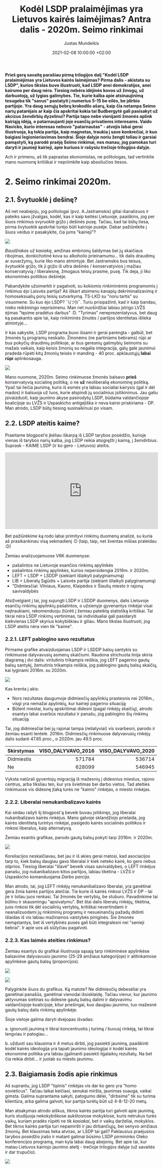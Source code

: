 ﻿---
title: "Kodėl LSDP pralaimėjimas yra Lietuvos kairės laimėjimas? Antra dalis - 2020m. Seimo rinkimai"
date: 2021-02-08 10:00:00 +02:00
author: Justas Mundeikis
layout: post
comments: true
citation: true
image:  /assets/2021/02/08/ban.jpeg
thumbnail: /assets/2021/02/08/thumb.ban.jpeg
categories:
  - Politika
tags:
  - LSDP
  - Kairioji politika

---

**Prieš gerą savaitę parašiau pirmą trilogijos dalį "Kodėl LSDP pralaimėjimas yra Lietuvos kairės laimėjimas? Pirma dalis - akistata su LSDP", kurios tikslas buvo iliustruoti, kad LSDP anei demokratijos, anei kairumo per daug nėra. Tiesiog nebėra idėjinės kovos už žmogų, už darbuotoją, už lygias galimybes. Tie, kurie kalba apie atsinaujinimą tesugeba tik "savus" pastatyti į numerius 5-15 be eilės, be įdirbio partijoje. Yra daug senųjų bebrų krokodilo ašarų, kaip čia netampa Seimo narių patarėjais ar kaip čia apskritai kokia tai Budbergytė gali pasisakyt už akcizus žemdirbių dyzelinui? Partija tapo nebe vienijanti žmonės aplink kairiąją idėją, o patarnaujanti joje esančių privatiems interesams. Vaido Navicko, kurio interesas nebuvo "patarnautas" - atvejis labai gerai iliustruoja, ką tokia partija, kaip magnetas, traukia į save konkrečiai, ir kuo baigiasi legionieriavimas bendrai. Šioje dalyje noriu žengti toliau ir garsiai pamąstyti, ką parodė praėję Seimo rinkimai, nes manau, jog pamokas turi daryti ir jaunieji kairieji, apie kuriuos ir rašysiu trečioje trilogijos dalyje.**<!--more-->

Ach ir primenu, aš tik paprastas ekonomistas, ne politologas, tad vertinkite mano nuomonę kritiškai ir nepriimkite kaip absoliučios tiesos.

# 2. Seimo rinkimai 2020m.

## 2.1. Švytuoklė į dešinę?

Aš net neabejoju, jog politologai (pvz. A.Jastramskis) giliai išanalizuos ir pateiks savo įžvalgas, kodėl, kas ir kaip keitėsi Lietuvoje, paaiškins, jog per šiuos rinkimus svyruoklė grįžo į dešinės pusę. Tačiau, kad tai būtų tiesa, pirma švytuoklė apskritai turėjo būti kairioje pusėje. Dabar pažiūrėkite į šiuos veidus ir pasakykite, čia jums "kairieji"?

![](/assets/2021/02/08/trio.jpeg)

*Baudžiakas už kasiaką*, amžinas embrionų šaldymas bei jų skaičiaus ribojimas, donkichotinė kova su alkoholio prieinamumu... tik dalis draudimų ar suvaržymų, kurie liko mano atmintyje. Bet Jastramskis bus teisus, švytuoklė grįžo, tik ji grįžo iš ultra dešinės / konservatyvios į mažiau konservatyvią / liberalesnę, žmogaus teisių prasme, pusę. Tik deja, ji liko ekonominės politikos dešinėje.

Pabandykite užsimerkti ir pagalvoti, su kokiomis rinkiminėmis programomis į rinkimus ėjo Laisvės partija? Aš iškart atsimenu kanapių dekriminalizavimą ir homoseksualių porų teisių sutvarkymą. TS-LKD su "noru tartis" su visuomene. Su kuo ėjo LSDP? ¯\\_(ツ)_/¯. Turiu prisipažinti, kad ir kaip bandau, nieko reikšmingo neprisimenu. Man net nuoširdžiai labiau įstrigo LVŽS ėjimas "tęsime pradėtus darbus" :D. "Tyrimas" nereprezentatyvus, bet daug ką pasakantis apie tai, kaip rinkiminės žinutės / partijos identitetas išlieka atmintyje...


Ir kas sakysite, LSDP programa buvo išsami ir gerai parengta - galbūt, bet žmonės tų programų neskaito. Žmonėms (ne partiniams bebrams) rūpi ar bus pokyčių draudimų politikoje, ar bus geresnių galimybių šeimoms su mažais vaikais, kaip keisis žmonių su negalia integracija, galų gale jaunimui pradeda rūpėti kitų žmonių teisės ir manding - 40 proc. apklaustųjų **labai rūpi** aplinkosauga.

![](/assets/2021/02/08/aplinkosauga.png)

Mano nuomone, 2020m. Seimo rinkimuose žmonės balsavo **prieš** konservatyvią socialinę politiką, o ne **už** neoliberalią ekonominę politiką. Ypač tai liečia jaunimą, kuris iš esmės yra labiau socialiai kairysis (gal ir dėl mados) ir balsuoja už tuos, kurie atspindi jų socialinius įsitikinimus.
Jau galiu įsivaizduoti, kaip jaunimo akyse pasirodytų LSDP, būdama valdančiojoje koalicijoje su LVŽS ir Uspaskicho antigėjiška ir neva kairei priskiriama - DP. Man atrodo, LSDP būtų tiesiog susinaikinusi po visam.


## 2.2. LSDP ateitis kaime?

Praeitame blogpost'e įkėliau iškarpą iš LSDP tarybos posėdžio, kurioje vienas iš tarybos narių kalba, jog LSDP reikia atsigręžti į kaimą, į žemdirbius. Suprask - KAIME LSDP (ir ko gero - Lietuvos) ateitis.

<div style="position: relative; overflow: hidden; padding-top: 50%;"><iframe style="position: absolute; top: 0;left: 0; width: 100%; height: 100%;border: 0;" src="https://www.youtube.com/embed/FkB3YPkNbus"  frameborder='0' scrolling='no' allowfullscreen></iframe></div>

Bet pažiūrėkime ką rodo labai primityvi rinkimų duomenų analizė, su kuria aš prasikankinau visą sekmadienį :D (taip, taip, net šventas mišias praleidau :D)

Žemiau analizuojamuose VRK duomenyse:

* pašalintos ne Lietuvoje esančios rinkimų apylinkės
* pašalintos rinkimų apylinkės, kurios nepersidengia 2016m. ir 2020m.
* LEFT = LSDP + LSDDP (siekiant išlaikyti palyginamumą)
* LIB = Liberalų Sąjūdis + Laisvės partija  (siekiant išlaikyti palyginamumą)
* "Didmiesčiai: Vilniaus, Kauno, Klaipėdos ir Šiaulių miesto ir rajonų savivaldybės

Atsižvelgiant į tai, jog sujungti LSDP ir LSDDP duomenys, dalis Lietuvoje esančių rinkimų apylinkių pašalintos, o užsienyje gyvenantys rinkėjai visai neįtraukiami, rekomenduoju žiūrėti į žemiau pateiktą statistiką kritiškai. Tai tikrai nėra LSDP rinkimų vertinimas, tai individualiai gali pasidaryti kiekvienas LSDP skyrius kokybiškiau ir giliau. Mano tikslas iliustruoti, jog LSDP ateitis nėra vien tik "kaime".

### 2.2.1. LEFT pablogino savo rezultatus

Pirmame grafike atvaizduojamas LSDP ir LSDDP balsų santykis su rinkimuose dalyvavusių asmenų skaičiumi. Raudona strichuota linija skiria diagramą į dvi dalis: viršutinis trikampis reiškia, jog LEFT pagerino gautų balsų santykį, žemutinis trikampis reiškia, jog pablogino gautų balsų skaičių, kai lyginami 2016m. su 2020m.

![](/assets/2021/02/08/rinkimu_balsu_santykis.png)

Kas krenta į akis:

* Nors rezultatas daugumoje didmiesčių apylinkių prastesnis nei 2016m., visgi yra nemažai apylinkių, kur kairieji pagerino situaciją
* Būtent miestai, kurių apskritimai didesni (pagal rinkėjų skaičių), atrodo esantys labai svarbūs rezultatui ir panašu, jog pablogino šių rinkimų situaciją

Tai, jog didmiesčiai bei jų rajonai tampa (reliatyviai) vis svarbesni, parodo ir žemiau esanti lentelė. 2016m. Didmiesčių rinkimuose dalyvavusių rinkėjų dalis sudarė 47.65 proc., o 2020m. jau 49.5 proc.

|Skirstymas | VISO_DALYVAVO_2016| VISO_DALYVAVO_2020|
|:----------|------------------:|------------------:|
|Didmiestis |             571784|             536714|
|Ne         |             628099|             546945|

Vyksta natūrali gyventojų migraciją iš mažesnių į didesnius miestus, rajono centrus, arba tiksliau ten, kur yra švietimas bei darbo vietos. Tad ateities rinkimuose vis didesnę įtaką turės  ne "kaimo" rinkėjas, o miesto rinkėjas.

### 2.2.2. Liberalai nenukanibalizavo kairės

Kai sėdau rašyti šį blogpost'ą beveik buvau įsitikinęs, jog liberalai nukanibalizavo kairės rinkėjus. Mano galvoje sklandžiojo prielaida, jog kairės identitetą turintys rinkėjai, pasigedo kairės socialinės politikos ir rinkosi liberalus, kaip alternatyvą.

Žemiau esantis grafikas, parodo gautų balsų pokyti tarp 2016m. ir 2020m.

![](/assets/2021/02/08/rinkimu_balsai_lib_left_sav.png)

Koreliacijos neskaičiavau, bet jau ir iš akies gerai matosi, kad asociacijos tarp to, kiek balsų daugiau gavo liberalai ir kiek neteko kairė, ko gero nebus stiprios. Tiesiog liberalai "šlavė" beveik visas savivaldybes, o LEFT rinkėjus panašu, jog nukanibalizavo kitos partijos, labiau tikėtina - LVŽS ir Uspaskicho komanduojama *Darbo parcija*.

Man atrodo, tai, jog LEFT rinkėjų nenukanibalizavo liberalai, yra ganėtinai gera  žinia kairės partijos ateičiai. Tie kurie iš kairės rinkosi LVŽS ir DP - lai jie ir toliau juos renkasi. Tai žmonės be vertybių, be stuburo. Pavadinkime tai  būtinu ir skausmingu "apsivalymu".  Bet štai dalis liberalų rinkėjų, tikėtina, juos rinkosi tik dėl socialinių vertybių, kritiškai nevertindami ir neanalizuodami jų rinkiminių programų ir nesueinančių pažadų didinti išlaidas iš  vis labiau mažinamos valstybės piniginės. Šie žmonės nemąstantys, bet iš vertybinės pusės gali būti integralesni nei "senieji bebrai". Ir apie uos aš siūlyčiau pagalvoti.


### 2.2.3. Kas laimės ateities rinkimus?

Žemiau esantys du grafikai iliustruoja sąsają tarp rinkiminėse apylinkėse balsavime dalyvavusio jaunimo (25-29 amžiaus kategorijoje) ir atitinkamose apylinkėse gautų balsų (proporcijos).


![](/assets/2021/02/08/lib_aktyvumas_balsai.png)


![](/assets/2021/02/08/left_aktyvumas_balsai.png)

Palyginkite šiuos du grafikus. Ką matote? Ne didmiesčių debesėliai yra ganėtinai panašūs, ganėtinai vienodai išsisklaidę. Tačiau vienur, kur jaunimo aktyvumas sietinas su didesne gautų balsų dalimi ir dalyvavimu valdančiojoje koalicijoje, kitur priešingai, kuo daugiau jaunimo, tuo mažesnė gautų balsų dalis rinkimų apylinkėje.

Šioje vietoje galima daryti dvejopas išvadas:

a. ignoruoti jaunimą ir tikrai koncentruotis į turimą / buvusį rinkėją, tai tikrai lengviau ir patogiau...

b. užduoti sau klausima ir 4 metus dirbti, jog pasiekti jaunimą, paaiškinti kodėl kairės ideologija yra tapati jaunimo ideologijai ir kodėl kairės ekonominė politika yra labiau įgalinanti pasiekti ilgalaikių rezultatų. Na bet čia reikia dirbti... ir juolab su miesto jaunimu.

## 2.3. Baigiamasis žodis apie rinkimus

Aš suprantu, jog LSDP "tipinis" rinkėjas vis dar ko gero yra "homo sovieticus". Tačiau laikai keičiasi, senukai miršta, jaunimas suauga, vaikai gimsta. Galima suprantama sakyti, patogumo dėlei, "dirbsime" tik su turima klientūra, arba galima galvoti, kur partija turėtų būti už 4-8-12-20 metų.

Man atsakymas atrodo aiškus, tikros kairės partija turi galvoti apie jaunimą, kuris studijuoja nekokybiškose aukštosiose mokyklose, kuris netrukus turės vaikų, kuriam pradės rūpėti ne tik *kasiakai*, bet ir vaikų darželiai, mokyklos. Bet tikros kairės partija turi nepamiršti ir jau dirbančiųjų, bei senyvo amžiaus žmonių. Bet klausimas lieka atviras, ar LSDP tai gali? Paklausius praėjusios tarybos posėdžio įrašo ir matant galimai būsimo LSDP pirmininko Oleko konferencijos programą, man kyla labai daug abejonių. Bet apie tai, kur matau Lietuvos kairiojo jaunimo ateitį - trečioje trilogijos dalyje (už savaitės ir dar trupučio).


![](/assets/2021/02/08/olek.png)
